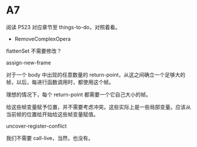 # A7

阅读 P523 对应章节至  things-to-do，对照着看。

+ RemoveComplexOpera

flattenSet 不需要修改？


assign-new-frame

对于一个 body 中出现的任意数量的 return-point，从这之间确立一个足够大的帧，以后，每进行函数调用时，都使用这个帧。

理想的情况下，每个 return-point 都需要一个它自己大小的帧。

给这些帧变量赋予位置，并不需要考虑冲突。这些实际上是一些局部变量。应该从当前帧的位置给开始给这些帧变量赋值。

uncover-register-conflict

我们不需要 call-live，当然，也没有。